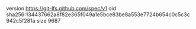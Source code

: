 version https://git-lfs.github.com/spec/v1
oid sha256:134437662a8f82e365f049a1e5bce83be8a553e7724b654c0c5c3c942c5f281a
size 9687
